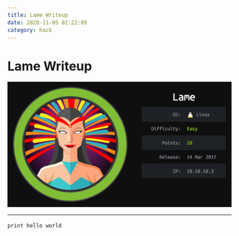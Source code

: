 ```yaml
---
title: Lame Writeup
date: 2020-11-05 02:22:09
category: hack
---
```


# Lame Writeup

![](./Lame-Writeup/Lame.png)

---

`print hello world`